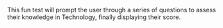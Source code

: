 This fun test will prompt the user through a series of questions to assess their knowledge in Technology, finally displaying their score.

